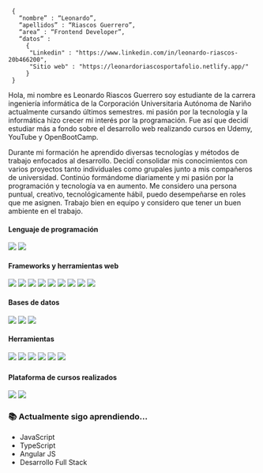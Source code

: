 ```shell
 {
   “nombre” : “Leonardo”,
   “apellidos” : “Riascos Guerrero”,
   “area” : “Frontend Developer”,
   “datos” : 
     { 
      "Linkedin" : "https://www.linkedin.com/in/leonardo-riascos-20b466200", 
      "Sitio web" : "https://leonardoriascosportafolio.netlify.app/"
     }
 }
```

Hola, mi nombre es Leonardo Riascos Guerrero soy estudiante de la carrera ingeniería informática de la Corporación Universitaria Autónoma de Nariño actualmente cursando últimos semestres. mi pasión por la tecnología y la informática hizo crecer mi interés por la programación. Fue así que decidí estudiar más a fondo sobre el desarrollo web realizando cursos en Udemy, YouTube y OpenBootCamp. 

Durante mi formación he aprendido diversas tecnologías y métodos de trabajo enfocados al desarrollo. Decidí́ consolidar mis conocimientos con varios proyectos tanto individuales como grupales junto a mis compañeros de universidad. Continúo formándome diariamente y mi pasión por la programación y tecnología va en aumento. Me considero una persona puntual, creativo, tecnológicamente hábil, puedo desempeñarse en roles que me asignen. Trabajo bien en equipo y considero que tener un buen ambiente en el trabajo.

<h4>Lenguaje de programación</h4>
<p>
  <img src="https://img.shields.io/badge/JavaScript-F7DF1E?style=for-the-badge&logo=javascript&logoColor=black">
  <img src="https://img.shields.io/badge/Typescript-blue?style=for-the-badge&logo=Typescript&logoColor=white">
</p>

<h4>Frameworks y herramientas web</h4>
<p>
  <img src="https://img.shields.io/badge/HTML5-E34F26?style=for-the-badge&logo=html5&logoColor=white">
  <img src="https://img.shields.io/badge/CSS3-1572B6?style=for-the-badge&logo=css3&logoColor=white">
 <img src="https://img.shields.io/badge/Bootstrap-563D7C?style=for-the-badge&logo=bootstrap&logoColor=white">
 <img src="https://img.shields.io/badge/Tailwind_CSS-38B2AC?style=for-the-badge&logo=tailwind-css&logoColor=white">
  <img src="https://img.shields.io/badge/Sass-CC6699?style=for-the-badge&logo=sass&logoColor=white">
  <img src="https://img.shields.io/badge/Node.js-43853D?style=for-the-badge&logo=node.js&logoColor=white">
 <img src="https://img.shields.io/badge/NestJs-E0234E?style=for-the-badge&logo=nestjs&logoColor=white">
  <img src="https://img.shields.io/badge/Angular-red?style=for-the-badge&logo=angular&logoColor=white">
 <img src="https://img.shields.io/badge/Prisma-3982CE?style=for-the-badge&logo=Prisma&logoColor=white">
</p>

<h4>Bases de datos</h4>
<p>
   <img src="https://img.shields.io/badge/MySQL-005C84?style=for-the-badge&logo=mysql&logoColor=white">
   <img src="https://img.shields.io/badge/PostgreSQL-316192?style=for-the-badge&logo=postgresql&logoColor=white">
  <img src="https://img.shields.io/badge/MongoDB-4EA94B?style=for-the-badge&logo=mongodb&logoColor=white">
</p>

<h4>Herramientas</h4>
<p>
   <img src="https://img.shields.io/badge/Postman-F05032?style=for-the-badge&logo=postman&logoColor=white">
  <img src="https://img.shields.io/badge/Jira-0052CC?style=for-the-badge&logo=Jira&logoColor=white">
  <img src="https://img.shields.io/badge/Bitbucket-0747a6?style=for-the-badge&logo=bitbucket&logoColor=white">
  <img src="https://img.shields.io/badge/GitHub-100000?style=for-the-badge&logo=github&logoColor=white">
  <img src="https://img.shields.io/badge/Git-F05032?style=for-the-badge&logo=git&logoColor=white">
  <img src="https://img.shields.io/badge/Microsoft_Excel-217346?style=for-the-badge&logo=microsoft-excel&logoColor=white">

</p>

### <h4>Plataforma de cursos realizados</h4> 
  <p>
 <img src="https://img.shields.io/badge/Udemy-EC5252?style=for-the-badge&logo=Udemy&logoColor=white">
   <img src="https://img.shields.io/badge/YouTube-FF0000?style=for-the-badge&logo=youtube&logoColor=white">
 </p>
 

### 📚 Actualmente sigo aprendiendo... 

- JavaScript
- TypeScript
- Angular JS
- Desarrollo Full Stack
